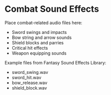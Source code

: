 # Combat Sound Effects

Place combat-related audio files here:
- Sword swings and impacts
- Bow string and arrow sounds
- Shield blocks and parries
- Critical hit effects
- Weapon equipping sounds

Example files from Fantasy Sound Effects Library:
- sword_swing.wav
- sword_hit.wav
- bow_release.wav
- shield_block.wav